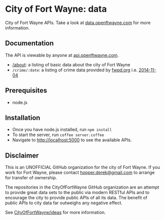 City of Fort Wayne: data
=========

City of Fort Wayne APIs. Take a look at [data.openftwayne.com](http://data.openftwayne.com) for more information.

## Documentation

The API is viewable by anyone at [api.openftwayne.com](http://api.openftwayne.com).

- [/about](http://api.openftwayne.com/about): a listing of basic data about the city of Fort Wayne
- `/crime/:date`: a listing of crime data provided by [fwpd.org](http://fwpd.org) i.e. [2014-11-04](http://api.openftwayne.com/crime/2014-11-04)

## Prerequisites

- node.js

## Installation

- Once you have node.js installed, run `npm install`
- To start the server, run `coffee server.coffee`
- Navigate to [http://localhost:5000](http://localhost:5000) to see the available APIs.

## Disclaimer

This is an UNOFFICIAL GitHub organization for the city of Fort Wayne. If you work for Fort Wayne, please contact [hopper.derek@gmail.com](mailto:hopper.derek@gmail.com) to arrange for transfer of ownership.

The repositories in the CityOfFortWayne GitHub organization are an attempt to provide great data sets to the public via modern RESTful APIs and to encourage the city to provide public APIs of all its data. The benefit of public APIs to city data far outweighs any negative effect.

See [CityOfFortWayne/ideas](https://github.com/CityOfFortWayne/ideas) for more information.
